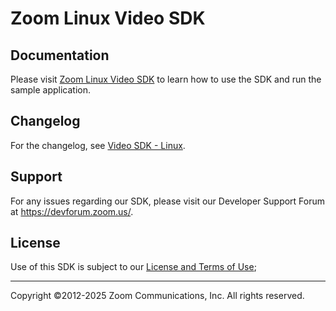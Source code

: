# Zoom Linux Video SDK

## Documentation
Please visit [Zoom Linux Video SDK](https://developers.zoom.us/docs/video-sdk/linux/) to learn how to use the SDK and run the sample application.

## Changelog

For the changelog, see [Video SDK - Linux](https://devsupport.zoom.us/hc/en-us/sections/11767284861069-Linux).

## Support

For any issues regarding our SDK, please visit our Developer Support Forum at https://devforum.zoom.us/.

## License

Use of this SDK is subject to our [License and Terms of Use](https://explore.zoom.us/docs/en-us/video-sdk-terms.html);

---
Copyright ©2012-2025 Zoom Communications, Inc. All rights reserved.

